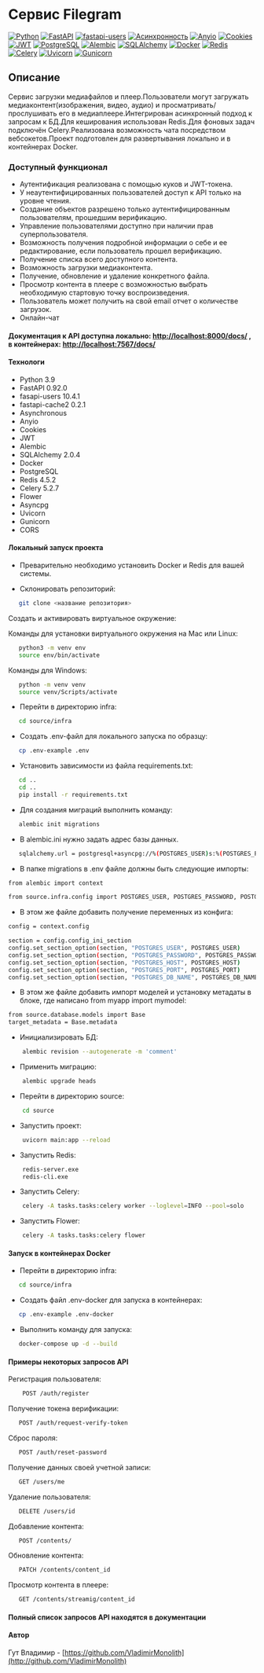 # Cервис Filegram

[![Python](https://img.shields.io/badge/-Python-464646?style=flat-square&logo=Python)](https://www.python.org/)
[![FastAPI](https://img.shields.io/badge/-FastAPI-464646?style=flat-square&logo=fastapi)](https://fastapi.tiangolo.com/)
[![fastapi-users](https://img.shields.io/badge/-fastapi--users-464646?style=flat-square&logo=fastapi--users)](https://fastapi-users.github.io/fastapi-users/)
[![Асинхронность](https://img.shields.io/badge/-Асинхронность-464646?style=flat-square&logo=Асинхронность)]()
[![Anyio](https://img.shields.io/badge/-Anyio-464646?style=flat-square&logo=Anyio)](https://anyio.readthedocs.io/en/stable/)
[![Cookies](https://img.shields.io/badge/-Cookies-464646?style=flat-square&logo=Cookies)]()
[![JWT](https://img.shields.io/badge/-JWT-464646?style=flat-square&logo=JWT)]()
[![PostgreSQL](https://img.shields.io/badge/-PostgreSQL-464646?style=flat-square&logo=PostgreSQL)](https://www.postgresql.org/)
[![Alembic](https://img.shields.io/badge/-Alembic-464646?style=flat-square&logo=Alembic)](https://alembic.sqlalchemy.org/en/latest/)
[![SQLAlchemy](https://img.shields.io/badge/-SQLAlchemy-464646?style=flat-square&logo=SQLAlchemy)](https://www.sqlalchemy.org/)
[![Docker](https://img.shields.io/badge/-Docker-464646?style=flat-square&logo=docker)](https://www.docker.com/)
[![Redis](https://img.shields.io/badge/-Redis-464646?style=flat-square&logo=Redis)](https://redis.io/)
[![Celery](https://img.shields.io/badge/-Celery-464646?style=flat-square&logo=Celery)](https://docs.celeryq.dev/en/stable/)
[![Uvicorn](https://img.shields.io/badge/-Uvicorn-464646?style=flat-square&logo=uvicorn)](https://www.uvicorn.org/)
[![Gunicorn](https://img.shields.io/badge/-Gunicorn-464646?style=flat-square&logo=gunicorn)](https://gunicorn.org/)

## Описание

Cервис загрузки медиафайлов и плеер.Пользователи могут загружать медиаконтент(изображения, видео, аудио) и просматривать/прослушивать его в медиаплеере.Интегрирован асинхронный подход к запросам к БД.Для кеширования использован Redis.Для фоновых задач подключён Celery.Реализована возможность чата посредством вебсокетов.Проект подготовлен для развертывания локально и в контейнерах Docker.

### Доступный функционал

- Аутентификация реализована с помощью куков и JWT-токена.
- У неаутентифицированных пользователей доступ к API только на уровне чтения.
- Создание объектов разрешено только аутентифицированным пользователям, прошедшим верификацию.
- Управление пользователями доступно при наличии прав суперпользователя.
- Возможность получения подробной информации о себе и ее редактирование, если пользователь прошел верификацию.
- Получение списка всего доступного контента.
- Возможность загрузки медиаконтента.
- Получение, обновление и удаление конкретного файла.
- Просмотр контента в плеере с возможностью выбрать необходимую стартовую точку воспроизведения.
- Пользователь может получить на свой email отчет о количестве загрузок.
- Онлайн-чат

#### Документация к API доступна локально: <http://localhost:8000/docs/> , в контейнерах: <http://localhost:7567/docs/>

#### Технологи

- Python 3.9
- FastAPI 0.92.0
- fasapi-users 10.4.1
- fastapi-cache2 0.2.1
- Asynchronous
- Anyio
- Cookies
- JWT
- Alembic
- SQLAlchemy 2.0.4
- Docker
- PostgreSQL
- Redis 4.5.2
- Celery 5.2.7
- Flower
- Asyncpg
- Uvicorn
- Gunicorn
- CORS

#### Локальный запуск проекта

- Преварительно необходимо установить Docker и Redis для вашей системы.

- Склонировать репозиторий:

```bash
   git clone <название репозитория>
```

Cоздать и активировать виртуальное окружение:

Команды для установки виртуального окружения на Mac или Linux:

```bash
   python3 -m venv env
   source env/bin/activate
```

Команды для Windows:

```bash
   python -m venv venv
   source venv/Scripts/activate
```

- Перейти в директорию infra:

```bash
   cd source/infra
```

- Создать .env-файл для локального запуска по образцу:

```bash
   cp .env-example .env
```

- Установить зависимости из файла requirements.txt:

```bash
   cd ..
   cd ..
   pip install -r requirements.txt
```

- Для создания миграций выполнить команду:

```bash
   alembic init migrations
```

- В alembic.ini нужно задать адрес базы данных.

```bash
   sqlalchemy.url = postgresql+asyncpg://%(POSTGRES_USER)s:%(POSTGRES_PASSWORD)s@%(POSTGRES_HOST)s:%(POSTGRES_PORT)s/%(POSTGRES_DB_NAME)s?async_fallback=True
```

- В папке migrations в .env файле должны быть следующие импорты:

```bash
from alembic import context

from source.infra.config import POSTGRES_USER, POSTGRES_PASSWORD, POSTGRES_HOST, POSTGRES_PORT, POSTGRES_DB_NAME
```

- В этом же файле добавить получение переменных из конфига:

```bash
config = context.config

section = config.config_ini_section
config.set_section_option(section, "POSTGRES_USER", POSTGRES_USER)
config.set_section_option(section, "POSTGRES_PASSWORD", POSTGRES_PASSWORD)
config.set_section_option(section, "POSTGRES_HOST", POSTGRES_HOST)
config.set_section_option(section, "POSTGRES_PORT", POSTGRES_PORT)
config.set_section_option(section, "POSTGRES_DB_NAME", POSTGRES_DB_NAME)
```

- В этом же файле добавить импорт моделей и установку метадаты в блоке, где написано from myapp import mymodel:

```bash
from source.database.models import Base
target_metadata = Base.metadata
```

- Инициализировать БД:

``` bash
    alembic revision --autogenerate -m 'comment'  
```

- Применить миграцию:

``` bash
    alembic upgrade heads  
```

- Перейти в директорию source:

``` bash
    cd source   
```

- Запустить проект:

``` bash
    uvicorn main:app --reload   
```

- Запустить Redis:

``` bash
    redis-server.exe
    redis-cli.exe
```

- Запустить Celery:

``` bash
    celery -A tasks.tasks:celery worker --loglevel=INFO --pool=solo
```

- Запустить Flower:

``` bash
    celery -A tasks.tasks:celery flower
```

#### Запуск в контейнерах Docker

- Перейти в директорию infra:

```bash
   cd source/infra
```

- Создать файл .env-docker для запуска в контейнерах:

```bash
   cp .env-example .env-docker
```

- Выполнить команду для запуска:

```bash
   docker-compose up -d --build
```

#### Примеры некоторых запросов API

Регистрация пользователя:

```bash
    POST /auth/register
```

Получение токена верификации:

```bash
   POST /auth/request-verify-token
```

Сброс пароля:

```bash
   POST /auth/reset-password
```

Получение данных своей учетной записи:

```bash
   GET /users/me 
```

Удаление пользователя:

```bash
   DELETE /users/id
```

Добавление контента:

```bash
   POST /contents/
```

Обновление контента:
  
```bash
   PATCH /contents/content_id
```

Просмотр контента в плеере:

```bash
   GET /contents/streamig/content_id
```

#### Полный список запросов API находятся в документации

#### Автор

Гут Владимир - [https://github.com/VladimirMonolith](http://github.com/VladimirMonolith)
